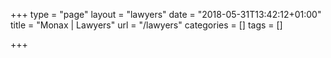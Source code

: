 +++
type = "page"
layout = "lawyers"
date = "2018-05-31T13:42:12+01:00"
title = "Monax | Lawyers"
url = "/lawyers"
categories = []
tags = []

+++
